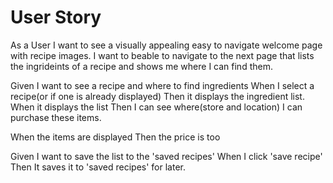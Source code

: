 # User Story

As a User I want to see a visually appealing easy to navigate welcome page with recipe images.
I want to beable to navigate to the next page that lists the ingrideints of a recipe and shows me where I can find them.


Given I want to see a recipe and where to find ingredients
When I select a recipe(or if one is already displayed)
Then it displays the ingredient list.
When it displays the list
Then I can see where(store and location) I can purchase these items.

When the items are displayed
Then the price is too

Given I want to save the list to the 'saved recipes'
When I click 'save recipe'
Then It saves it to 'saved recipes' for later.
